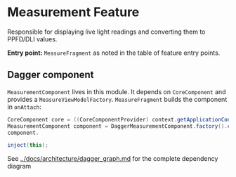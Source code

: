 # Measurement Feature

Responsible for displaying live light readings and converting them to PPFD/DLI values.

**Entry point:** `MeasureFragment` as noted in the table of feature entry points.

## Dagger component

`MeasurementComponent` lives in this module. It depends on `CoreComponent` and provides a
`MeasureViewModelFactory`. `MeasureFragment` builds the component in `onAttach`:

```java
CoreComponent core = ((CoreComponentProvider) context.getApplicationContext()).getCoreComponent();
MeasurementComponent component = DaggerMeasurementComponent.factory().create(core);
component.

inject(this);
```

See [../docs/architecture/dagger_graph.md](../docs/architecture/dagger_graph.md) for the complete
dependency diagram